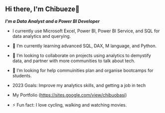 ## Hi there, I'm Chibueze👋

_**I'm a Data Analyst and a Power BI Developer**_

- I currently use Microsoft Excel, Power BI, Power BI Service, and SQL for data analytics and querying.  

- 🌱 I’m currently learning advanced SQL, DAX, M language, and Python.

- 👯 I’m looking to collaborate on projects using analytics to demystify data, and partner with more communities to talk about tech.

- 🤔 I’m looking for help commuinities plan and organise bootcamps for students. 

- 2023 Goals: Improve my analytics skills, and getting a job in tech

- My Portfolio (https://sites.google.com/view/chibuobasi)

- ⚡ Fun fact: I love cycling, walking and watching movies.
